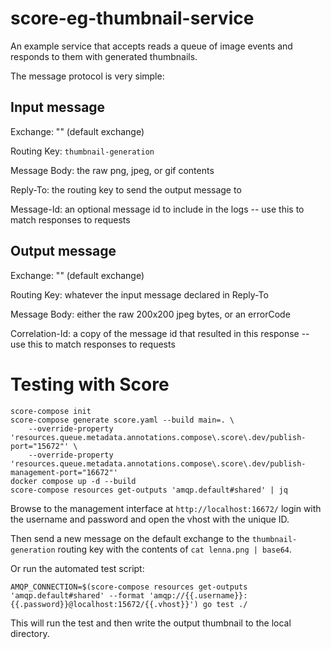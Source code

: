 # score-eg-thumbnail-service

An example service that accepts reads a queue of image events and responds to them with generated thumbnails.

The message protocol is very simple:

## Input message

Exchange: "" (default exchange)

Routing Key: `thumbnail-generation`

Message Body: the raw png, jpeg, or gif contents

Reply-To: the routing key to send the output message to

Message-Id: an optional message id to include in the logs -- use this to match responses to requests

## Output message

Exchange: "" (default exchange)

Routing Key: whatever the input message declared in Reply-To

Message Body: either the raw 200x200 jpeg bytes, or an errorCode

Correlation-Id: a copy of the message id that resulted in this response -- use this to match responses to requests

# Testing with Score

```
score-compose init
score-compose generate score.yaml --build main=. \
    --override-property 'resources.queue.metadata.annotations.compose\.score\.dev/publish-port="15672"' \
    --override-property 'resources.queue.metadata.annotations.compose\.score\.dev/publish-management-port="16672"'
docker compose up -d --build
score-compose resources get-outputs 'amqp.default#shared' | jq
```

Browse to the management interface at `http://localhost:16672/` login with the username and password and open the vhost with the unique ID.

Then send a new message on the default exchange to the `thumbnail-generation` routing key with the contents of `cat lenna.png | base64`.

Or run the automated test script:

```
AMQP_CONNECTION=$(score-compose resources get-outputs 'amqp.default#shared' --format 'amqp://{{.username}}:{{.password}}@localhost:15672/{{.vhost}}') go test ./
```

This will run the test and then write the output thumbnail to the local directory.
